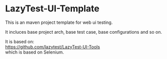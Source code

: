 # LazyTest-UI-Template

This is an maven project template for web ui testing.

It incluces base project arch, base test case, base configurations and so on.

It is based on:<br>
<a>https://github.com/lazytest/LazyTest-UI-Tools</a><br>
which is based on Selenium.

